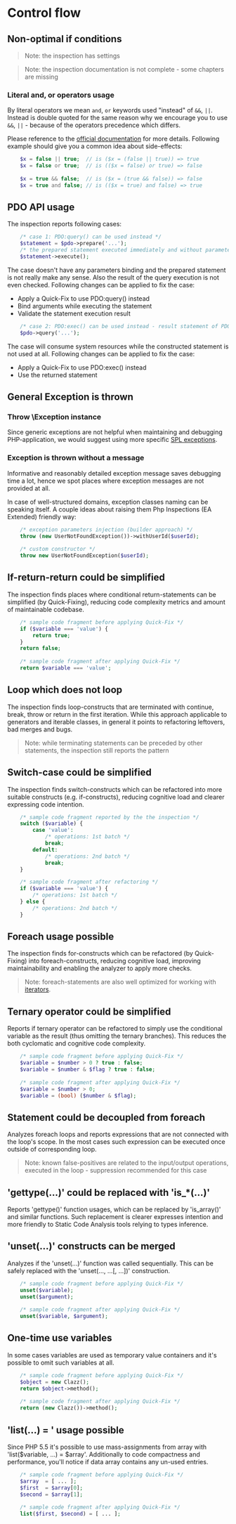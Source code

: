 # Control flow

## Non-optimal if conditions

> Note: the inspection has settings

> Note: the inspection documentation is not complete - some chapters are missing

### Literal and, or operators usage

By literal operators we mean `and`, `or` keywords used "instead" of `&&`, `||`. Instead is double quoted for the same 
 reason why we encourage you to use `&&`, `||` - because of the operators precedence which differs.
 
Please reference to the [official documentation](http://php.net/manual/en/language.operators.logical.php) for more 
details. Following example should give you a common idea about side-effects:

```php
    $x = false || true;  // is ($x = (false || true)) => true
    $x = false or true;  // is (($x = false) or true) => false
    
    $x = true && false;  // is ($x = (true && false)) => false
    $x = true and false; // is (($x = true) and false) => true
```

## PDO API usage

The inspection reports following cases:

```php
    /* case 1: PDO:query() can be used instead */
    $statement = $pdo->prepare('...');
    /* the prepared statement executed immediately and without parameters and result check */
    $statement->execute(); 
```

The case doesn't have any parameters binding and the prepared statement is not really make any sense. 
Also the result of the query execution is not even checked. Following changes can be applied to fix the case:

- Apply a Quick-Fix to use PDO:query() instead
- Bind arguments while executing the statement
- Validate the statement execution result

```php
    /* case 2: PDO:exec() can be used instead - result statement of PDO:query() is not used */
    $pdo->query('...');
```

The case will consume system resources while the constructed statement is not used at all.
Following changes can be applied to fix the case:

- Apply a Quick-Fix to use PDO:exec() instead
- Use the returned statement

## General Exception is thrown

### Throw \Exception instance

Since generic exceptions are not helpful when maintaining and debugging PHP-application, we would suggest using more 
specific [SPL exceptions](https://secure.php.net/manual/en/spl.exceptions.php).

### Exception is thrown without a message

Informative and reasonably detailed exception message saves debugging time a lot, hence we spot places where 
exception messages are not provided at all.

In case of well-structured domains, exception classes naming can be speaking itself. A couple ideas about raising them 
Php Inspections (EA Extended) friendly way:

```php
    /* exception parameters injection (builder approach) */
    throw (new UserNotFoundException())->withUserId($userId);
    
    /* custom constructor */
    throw new UserNotFoundException($userId);
```

## If-return-return could be simplified

The inspection finds places where conditional return-statements can be simplified (by Quick-Fixing), reducing code 
complexity metrics and amount of maintainable codebase. 

```php
    /* sample code fragment before applying Quick-Fix */
    if ($variable === 'value') {
        return true;
    }
    return false;
    
    /* sample code fragment after applying Quick-Fix */
    return $variable === 'value';
```

## Loop which does not loop

The inspection finds loop-constructs that are terminated with continue, break, throw or return in the first iteration. While 
this approach applicable to generators and iterable classes, in general it points to refactoring leftovers, bad merges 
and bugs.

> Note: while terminating statements can be preceded by other statements, the inspection still reports the pattern

## Switch-case could be simplified

The inspection finds switch-constructs which can be refactored into more suitable constructs (e.g. if-constructs), 
reducing cognitive load and clearer expressing code intention. 

```php
    /* sample code fragment reported by the the inspection */
    switch ($variable) {
        case 'value':
            /* operations: 1st batch */
            break;
        default:
            /* operations: 2nd batch */
            break;
    }

    /* sample code fragment after refactoring */
    if ($variable === 'value') {
        /* operations: 1st batch */
    } else {
        /* operations: 2nd batch */
    }
```

## Foreach usage possible

The inspection finds for-constructs which can be refactored (by Quick-Fixing) into foreach-constructs, reducing 
cognitive load, improving maintainability and enabling the analyzer to apply more checks.

> Note: foreach-statements are also well optimized for working with <a href="https://secure.php.net/manual/en/class.iterator.php">iterators</a>.

## Ternary operator could be simplified

Reports if ternary operator can be refactored to simply use the conditional variable as the result
(thus omitting the ternary branches). This reduces the both cyclomatic and cognitive code complexity.

```php
    /* sample code fragment before applying Quick-Fix */
    $variable = $number > 0 ? true : false;
    $variable = $number & $flag ? true : false;
    
    /* sample code fragment after applying Quick-Fix */
    $variable = $number > 0;
    $variable = (bool) ($number & $flag);
```
## Statement could be decoupled from foreach

Analyzes foreach loops and reports expressions that are not connected with the loop's scope. In the most cases such 
expression can be executed once outside of corresponding loop.

> Note: known false-positives are related to the input/output operations, executed in the loop - suppression recommended for this case

## 'gettype(...)' could be replaced with 'is_*(...)'

Reports 'gettype()' function usages, which can be replaced by 'is_array()' and similar functions. 
Such replacement is clearer expresses intention and more friendly to Static Code Analysis tools relying to types inference.

## 'unset(...)' constructs can be merged

Analyzes if the 'unset(...)' function was called sequentially. This can be safely replaced
with the 'unset(..., ...[, ...])' construction.

```php
    /* sample code fragment before applying Quick-Fix */
    unset($variable);
    unset($argument);
    
    /* sample code fragment after applying Quick-Fix */
    unset($variable, $argument);
```

## One-time use variables

In some cases variables are used as temporary value containers and it's possible to omit such variables at all.

```php
    /* sample code fragment before applying Quick-Fix */
    $object = new Clazz();
    return $object->method();
    
    /* sample code fragment after applying Quick-Fix */
    return (new Clazz())->method();
```

## 'list(...) = ' usage possible

Since PHP 5.5 it's possible to use mass-assignments from array with 'list($variable, ...) = $array'. 
Additionally to code compactness and performance, you'll notice if data array contains any un-used entries.

```php
    /* sample code fragment before applying Quick-Fix */
    $array  = [ ... ];
    $first  = $array[0];
    $second = $array[1];
    
    /* sample code fragment after applying Quick-Fix */
    list($first, $second) = [ ... ];
```